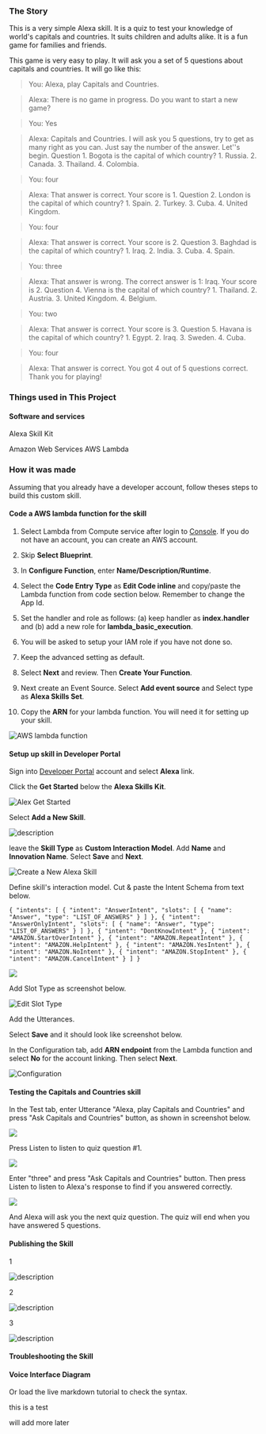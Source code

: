 ### The Story

This is a very simple Alexa skill.  It is a quiz to test your knowledge of world's capitals and countries.  It suits children and adults alike.  It is a fun game for families and friends.

This game is very easy to play.  It will ask you a set of 5 questions about capitals and countries.  It will go like this:

>You: Alexa, play Capitals and Countries.

>Alexa: There is no game in progress. Do you want to start a new game?

>You: Yes

>Alexa: Capitals and Countries. I will ask you 5 questions, try to get as many right as you can. Just say the number of the answer. Let''s begin. Question 1. Bogota is the capital of which country? 1. Russia. 2. Canada. 3. Thailand. 4. Colombia.

>You: four

>Alexa: That answer is correct. Your score is 1. Question 2. London is the capital of which country? 1. Spain. 2. Turkey. 3. Cuba. 4. United Kingdom.

>You: four

>Alexa: That answer is correct. Your score is 2. Question 3. Baghdad is the capital of which country? 1. Iraq. 2. India. 3. Cuba. 4. Spain.

>You: three

>Alexa: That answer is wrong. The correct answer is 1: Iraq. Your score is 2. Question 4. Vienna is the capital of which country? 1. Thailand. 2. Austria. 3. United Kingdom. 4. Belgium.

>You: two

>Alexa: That answer is correct. Your score is 3. Question 5. Havana is the capital of which country? 1. Egypt. 2. Iraq. 3. Sweden. 4. Cuba.

>You: four

>Alexa: That answer is correct. You got 4 out of 5 questions correct. Thank you for playing!



### Things used in This Project

#### Software and services

Alexa Skill Kit

Amazon Web Services AWS Lambda



### How it was made

Assuming that you already have a developer account, follow theses steps to build this custom skill.


#### Code a AWS lambda function for the skill


1. Select Lambda from Compute service after login to [Console](https://aws.amazon.com/).  If you do not have an account, you can create an AWS account.

2. Skip __Select Blueprint__.

3. In __Configure Function__, enter __Name/Description/Runtime__.

4. Select the __Code Entry Type__ as __Edit Code inline__ and copy/paste the Lambda function from code section below.  Remember to change the App Id.

5. Set the handler and role as follows: (a) keep handler as __index.handler__ and (b) add a new role for __lambda_basic_execution__.

6. You will be asked to setup your IAM role if you have not done so.

7. Keep the advanced setting as default.

8. Select __Next__ and review.  Then __Create Your Function__.

9. Next create an Event Source.  Select __Add event source__ and Select type as __Alexa Skills Set__.

10. Copy the __ARN__ for your lambda function.  You will need it for setting up your skill.

![AWS lambda function](https://hackster.imgix.net/uploads/image/file/142010/create_lambda_function.PNG?w=1280&h=960&fit=max)


#### Setup up skill in Developer Portal

Sign into [Developer Portal](https://developer.amazon.com/) account and select __Alexa__ link.

Click the __Get Started__ below the __Alexa Skills Kit__.


![Alex Get Started](https://raw.githubusercontent.com/pluralsight/guides/master/images/85035b34-0a74-41dc-94d8-d368c30287f0.PNG)


Select __Add a New Skill__.


![description](https://raw.githubusercontent.com/pluralsight/guides/master/images/ff9c6f40-f27d-48c1-ae35-41852aead92e.PNG)


leave the __Skill Type__ as __Custom Interaction Model__.  Add __Name__ and __Innovation Name__.  Select __Save__ and __Next__.


![Create a New Alexa Skill](https://hackster.imgix.net/uploads/image/file/142012/create_new_alexa_skill.PNG?w=1280&h=960&fit=max)


Define skill's interaction model.  Cut & paste the Intent Schema from text below.



`{
  "intents": [
    {
      "intent": "AnswerIntent",
      "slots": [
        {
          "name": "Answer",
          "type": "LIST_OF_ANSWERS"
        }
      ]
    },
    {
      "intent": "AnswerOnlyIntent",
      "slots": [
        {
          "name": "Answer",
          "type": "LIST_OF_ANSWERS"
        }
      ]
    },
    {
      "intent": "DontKnowIntent"
    },
    {
      "intent": "AMAZON.StartOverIntent"
    },
    {
      "intent": "AMAZON.RepeatIntent"
    },
    {
      "intent": "AMAZON.HelpIntent"
    },
    {
      "intent": "AMAZON.YesIntent"
    },
    {
      "intent": "AMAZON.NoIntent"
    },
    {
      "intent": "AMAZON.StopIntent"
    },
    {
      "intent": "AMAZON.CancelIntent"
    }
  ]
}`




![](https://hackster.imgix.net/uploads/image/file/142013/interaction_model.PNG?w=1280&h=960&fit=max)


Add Slot Type as screenshot below.


![Edit Slot Type](https://hackster.imgix.net/uploads/image/file/142011/slot_type.PNG?w=1280&h=960&fit=max)


Add the Utterances.  

Select __Save__ and it should look like screenshot below.




In the Configuration tab, add __ARN endpoint__ from the Lambda function and select __No__ for the account linking.  Then select __Next__.


![Configuration](https://raw.githubusercontent.com/pluralsight/guides/master/images/bf7aaf93-520f-46f0-996c-75053375bae8.PNG)



#### Testing the Capitals and Countries skill

In the Test tab, enter Utterance "Alexa, play Capitals and Countries" and press "Ask Capitals and Countries" button, as shown in screenshot below.

![](https://hackster.imgix.net/uploads/image/file/142015/test_start_play.PNG?w=1280&h=960&fit=max)



Press Listen to listen to quiz question #1.

![](https://hackster.imgix.net/uploads/image/file/142016/test_press_listen.PNG?w=1280&h=960&fit=max)


Enter "three" and press "Ask Capitals and Countries" button.  Then press Listen to listen to Alexa's response to find if you answered correctly.  

![](https://hackster.imgix.net/uploads/image/file/142017/test_answer_1.PNG?w=1280&h=960&fit=max)

And Alexa will ask you the next quiz question.  The quiz will end when you have answered 5 questions.


#### Publishing the Skill

1

![description](https://raw.githubusercontent.com/pluralsight/guides/master/images/1650234d-c12e-49fa-ba5a-4ca3f323192f.PNG)



2

![description](https://raw.githubusercontent.com/pluralsight/guides/master/images/11d14e53-6bc2-4925-bb53-877929c2362b.PNG)


3


![description](https://raw.githubusercontent.com/pluralsight/guides/master/images/8940c225-4d84-43b7-af24-ddad19c7fe69.PNG)





#### Troubleshooting the Skill




#### Voice Interface Diagram











Or load the live markdown tutorial to check the syntax.

this is a test 

will add more later

